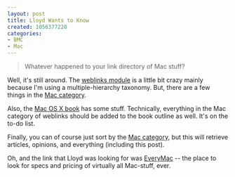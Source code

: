 ```yaml
--- 
layout: post
title: Lloyd Wants to Know
created: 1056377220
categories: 
- BMC
- Mac
---
```

<blockquote>Whatever happened to your link directory of Mac stuff?</blockquote>Well, it's still around. The <a href="http://www.bmannconsulting.com/module.php?mod=weblink#view%20the%20weblinks%20directory">weblinks module</a> is a little bit crazy mainly because I'm using a multiple-hierarchy taxonomy. But, there are a few things in the <a href="http://www.bmannconsulting.com/module.php?mod=weblink&op=view&tid=24&vid=3#All%20things%20Apple%20Macintosh">Mac category</a>.

Also, the <a href="http://www.bmannconsulting.com/node.php?id=56">Mac OS X book</a> has some stuff. Technically, everything in the Mac category of weblinks should be added to the book outline as well. It's on the to-do list.

Finally, you can of course just sort by the <a href="http://www.bmannconsulting.com/index.php?or=24">Mac category</a>, but this will retrieve articles, opinions, and everything (including this post).

Oh, and the link that Lloyd was looking for was <a href="http://www.everymac.com">EveryMac</a> -- the place to look for specs and pricing of virtually all Mac-stuff, ever.
